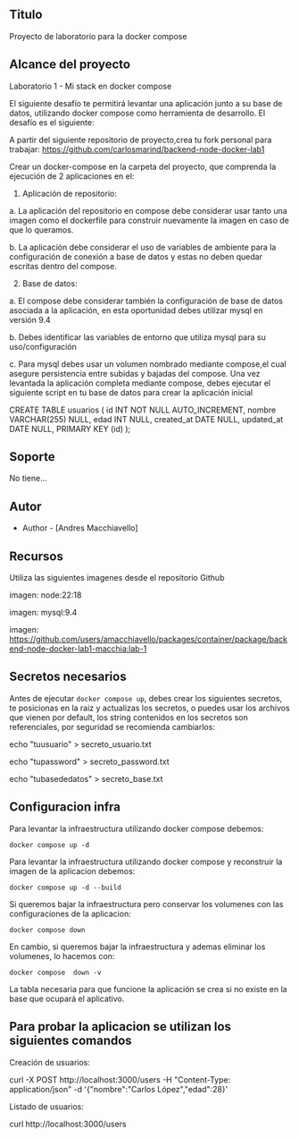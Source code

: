 ## Titulo

Proyecto de laboratorio para la docker compose

## Alcance del proyecto

Laboratorio 1 - Mi stack en docker compose  

El siguiente desafío te permitirá levantar una aplicación junto a su base de datos, utilizando 
docker compose como herramienta de desarrollo. El desafío es el siguiente: 

A partir del siguiente repositorio de proyecto,crea tu fork personal para trabajar: 
https://github.com/carlosmarind/backend-node-docker-lab1 

Crear un docker-compose en la carpeta del proyecto,  que comprenda la ejecución de 2 
aplicaciones en el: 

1. Aplicación de repositorio: 

a. La aplicación del repositorio en compose debe considerar usar tanto una 
imagen como el dockerfile para construir nuevamente la imagen en caso de 
que lo queramos. 

b. La aplicación debe considerar el uso de variables de ambiente para la 
configuración de conexión a base de datos y estas no deben quedar escritas 
dentro del compose. 

2. Base de datos: 

a. El compose debe considerar también la configuración de base de datos 
asociada a la aplicación, en esta oportunidad debes utilizar mysql en versión 
9.4 

b. Debes identificar las variables de entorno que utiliza mysql para su 
uso/configuración 

c. Para mysql debes usar un volumen nombrado mediante compose,el cual 
asegure persistencia entre subidas y bajadas del compose. 
Una vez levantada la aplicación completa mediante compose, debes ejecutar el siguiente 
script en tu base de datos para crear la aplicación inicial 

CREATE TABLE usuarios ( 
id INT NOT NULL AUTO_INCREMENT, 
nombre VARCHAR(255) NULL, 
edad INT NULL, 
created_at DATE NULL, 
updated_at DATE NULL, 
PRIMARY KEY (id) 
);


## Soporte

No tiene...

## Autor

- Author - [Andres Macchiavello]

## Recursos

Utiliza las siguientes imagenes desde el repositorio Github

imagen: node:22:18

imagen: mysql:9.4

imagen: https://github.com/users/amacchiavello/packages/container/package/backend-node-docker-lab1-macchia:lab-1


## Secretos necesarios

Antes de ejecutar `docker compose up`, debes crear los siguientes secretos, te posicionas en la raiz y actualizas los secretos,
o puedes usar los archivos que vienen por default, los string contenidos en los secretos son referenciales, por seguridad se recomienda cambiarlos:


echo "tuusuario" > secreto_usuario.txt

echo "tupassword" > secreto_password.txt

echo "tubasededatos" > secreto_base.txt


## Configuracion infra

Para levantar la infraestructura utilizando docker compose debemos:

    docker compose up -d

Para levantar la infraestructura utilizando docker compose y reconstruir la imagen de la aplicacion debemos:

    docker compose up -d --build

Si queremos bajar la infraestructura pero conservar los volumenes con las configuraciones de la aplicacion:

    docker compose down

En cambio, si queremos bajar la infraestructura y ademas eliminar los volumenes, lo hacemos con:

    docker compose  down -v

La tabla necesaria para que funcione la aplicación se crea si no existe en la base que ocupará el aplicativo.


## Para probar la aplicacion se utilizan los siguientes comandos

Creación de usuarios: 

curl -X POST http://localhost:3000/users -H "Content-Type: application/json" -d '{"nombre":"Carlos López","edad":28}' 


Listado de usuarios: 

curl http://localhost:3000/users
